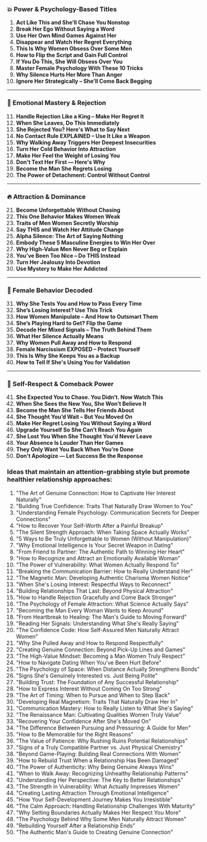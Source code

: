 ### 💥 Power & Psychology-Based Titles
1. **Act Like This and She’ll Chase You Nonstop**
2. **Break Her Ego Without Saying a Word**
3. **Use Her Own Mind Games Against Her**
4. **Disappear and Watch Her Regret Everything**
5. **This Is Why Women Obsess Over Some Men**
6. **How to Flip the Script and Gain Full Control**
7. **If You Do This, She Will Obsess Over You**
8. **Master Female Psychology With These 10 Tricks**
9. **Why Silence Hurts Her More Than Anger**
10. **Ignore Her Strategically – She’ll Come Back Begging**

---

### 🧠 Emotional Mastery & Rejection
11. **Handle Rejection Like a King – Make Her Regret It**
12. **When She Leaves, Do This Immediately**
13. **She Rejected You? Here's What to Say Next**
14. **No Contact Rule EXPLAINED – Use It Like a Weapon**
15. **Why Walking Away Triggers Her Deepest Insecurities**
16. **Turn Her Cold Behavior Into Attraction**
17. **Make Her Feel the Weight of Losing You**
18. **Don't Text Her First — Here's Why**
19. **Become the Man She Regrets Losing**
20. **The Power of Detachment: Control Without Control**

---

### 🔥 Attraction & Dominance
21. **Become Unforgettable Without Chasing**
22. **This One Behavior Makes Women Weak**
23. **Traits of Men Women Secretly Worship**
24. **Say THIS and Watch Her Attitude Change**
25. **Alpha Silence: The Art of Saying Nothing**
26. **Embody These 5 Masculine Energies to Win Her Over**
27. **Why High-Value Men Never Beg or Explain**
28. **You’ve Been Too Nice – Do THIS Instead**
29. **Turn Her Jealousy Into Devotion**
30. **Use Mystery to Make Her Addicted**

---

### 🧩 Female Behavior Decoded
31. **Why She Tests You and How to Pass Every Time**
32. **She’s Losing Interest? Use This Trick**
33. **How Women Manipulate – And How to Outsmart Them**
34. **She’s Playing Hard to Get? Flip the Game**
35. **Decode Her Mixed Signals – The Truth Behind Them**
36. **What Her Silence Actually Means**
37. **Why Women Pull Away and How to Respond**
38. **Female Narcissism EXPOSED – Protect Yourself**
39. **This Is Why She Keeps You as a Backup**
40. **How to Tell If She's Using You for Validation**

---

### 💪 Self-Respect & Comeback Power
41. **She Expected You to Chase. You Didn’t. Now Watch This**
42. **When She Sees the New You, She Won’t Believe It**
43. **Become the Man She Tells Her Friends About**
44. **She Thought You’d Wait – But You Moved On**
45. **Make Her Regret Losing You Without Saying a Word**
46. **Upgrade Yourself So She Can’t Reach You Again**
47. **She Lost You When She Thought You'd Never Leave**
48. **Your Absence Is Louder Than Her Games**
49. **They Only Want You Back When You're Done**
50. **Don't Apologize — Let Success Be the Response**



### Ideas that maintain an attention-grabbing style but promote healthier relationship approaches:

1. "The Art of Genuine Connection: How to Captivate Her Interest Naturally"
2. "Building True Confidence: Traits That Naturally Draw Women to You"
3. "Understanding Female Psychology: Communication Secrets for Deeper Connections"
4. "How to Recover Your Self-Worth After a Painful Breakup"
5. "The Silent Strength Approach: When Taking Space Actually Works"
6. "5 Ways to Be Truly Unforgettable to Women (Without Manipulation)"
7. "Why Emotional Intelligence Is Your Secret Weapon in Dating"
8. "From Friend to Partner: The Authentic Path to Winning Her Heart"
9. "How to Recognize and Attract an Emotionally Available Woman"
10. "The Power of Vulnerability: What Women Actually Respond To"
11. "Breaking the Communication Barrier: How to Really Understand Her"
12. "The Magnetic Man: Developing Authentic Charisma Women Notice"
13. "When She's Losing Interest: Respectful Ways to Reconnect"
14. "Building Relationships That Last: Beyond Physical Attraction"
15. "How to Handle Rejection Gracefully and Come Back Stronger"
16. "The Psychology of Female Attraction: What Science Actually Says"
17. "Becoming the Man Every Woman Wants to Keep Around"
18. "From Heartbreak to Healing: The Man's Guide to Moving Forward"
19. "Reading Her Signals: Understanding What She's Really Saying"
20. "The Confidence Code: How Self-Assured Men Naturally Attract Women"
21. "Why She Pulled Away and How to Respond Respectfully"
22. "Creating Genuine Connection: Beyond Pick-Up Lines and Games"
23. "The High-Value Mindset: Becoming a Man Women Truly Respect"
24. "How to Navigate Dating When You've Been Hurt Before"
25. "The Psychology of Space: When Distance Actually Strengthens Bonds"
26. "Signs She's Genuinely Interested vs. Just Being Polite"
27. "Building Trust: The Foundation of Any Successful Relationship"
28. "How to Express Interest Without Coming On Too Strong"
29. "The Art of Timing: When to Pursue and When to Step Back"
30. "Developing Real Magnetism: Traits That Naturally Draw Her In"
31. "Communication Mastery: How to Really Listen to What She's Saying"
32. "The Renaissance Man: Cultivating Qualities Women Truly Value"
33. "Recovering Your Confidence After She's Moved On"
34. "The Difference Between Pursuing and Pressuring: A Guide for Men"
35. "How to Be Memorable for the Right Reasons"
36. "The Value of Patience: Why Rushing Ruins Potential Relationships"
37. "Signs of a Truly Compatible Partner vs. Just Physical Chemistry"
38. "Beyond Game-Playing: Building Real Connections With Women"
39. "How to Rebuild Trust When a Relationship Has Been Damaged"
40. "The Power of Authenticity: Why Being Genuine Always Wins"
41. "When to Walk Away: Recognizing Unhealthy Relationship Patterns"
42. "Understanding Her Perspective: The Key to Better Relationships"
43. "The Strength in Vulnerability: What Actually Impresses Women"
44. "Creating Lasting Attraction Through Emotional Intelligence"
45. "How Your Self-Development Journey Makes You Irresistible"
46. "The Calm Approach: Handling Relationship Challenges With Maturity"
47. "Why Setting Boundaries Actually Makes Her Respect You More"
48. "The Psychology Behind Why Some Men Naturally Attract Women"
49. "Rebuilding Yourself After a Relationship Ends"
50. "The Authentic Man's Guide to Creating Genuine Connection"





